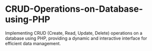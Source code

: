 # CRUD-Operations-on-Database-using-PHP
Implementing CRUD (Create, Read, Update, Delete) operations on a database using PHP, providing a dynamic and interactive interface for efficient data management.
